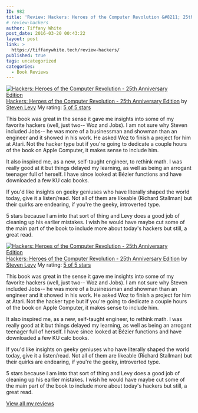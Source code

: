 ```yaml
---
ID: 982
title: 'Review: Hackers: Heroes of the Computer Revolution &#8211; 25th Anniversary Edition'
# review-hackers
author: Tiffany White
post_date: 2016-03-20 00:43:22
layout: post
link: >
  https://tiffanywhite.tech/review-hackers/
published: true
tags: uncategorized
categories:
  - Book Reviews
---
```



<a style="float: left; padding-right: 20px;" href="https://www.goodreads.com/book/show/8646752"><img src="http://d.gr-assets.com/books/1328343027m/8646752.jpg" alt="Hackers: Heroes of the Computer Revolution - 25th Anniversary Edition" border="0" /></a>
<a href="https://www.goodreads.com/book/show/8646752">Hackers: Heroes of the Computer Revolution - 25th Anniversary Edition</a> by <a href="https://www.goodreads.com/author/show/32131">Steven Levy</a>
My rating: <a href="https://www.goodreads.com/review/show/1576869358">5 of 5 stars</a>

This book was great in the sense it gave me insights into some of my favorite hackers (well, just two-- Woz and Jobs). I am not sure why Steven included Jobs-- he was more of a businessman and showman than an engineer and it showed in his work. He asked Woz to finish a project for him at Atari. Not the hacker type but if you're going to dedicate a couple hours of the book on Apple Computer, it makes sense to include him.

It also inspired me, as a new, self-taught engineer, to rethink math. I was really good at it but things delayed my learning, as well as being an arrogant teenager full of herself. I have since looked at Bézier functions and have downloaded a few KU calc books.

If you'd like insights on geeky geniuses who have literally shaped the world today, give it a listen/read. Not all of them are likeable (Richard Stallman) but their quirks are endearing, if you're the geeky, introverted type.

5 stars because I am into that sort of thing and Levy does a good job of cleaning up his earlier mistakes. I wish he would have maybe cut some of the main part of the book to include more about today's hackers but still, a great read.




<a style="float: left; padding-right: 20px;" href="https://www.goodreads.com/book/show/8646752"><img src="http://d.gr-assets.com/books/1328343027m/8646752.jpg" alt="Hackers: Heroes of the Computer Revolution - 25th Anniversary Edition" border="0" /></a>
<a href="https://www.goodreads.com/book/show/8646752">Hackers: Heroes of the Computer Revolution - 25th Anniversary Edition</a> by <a href="https://www.goodreads.com/author/show/32131">Steven Levy</a>
My rating: <a href="https://www.goodreads.com/review/show/1576869358">5 of 5 stars</a>

This book was great in the sense it gave me insights into some of my favorite hackers (well, just two-- Woz and Jobs). I am not sure why Steven included Jobs-- he was more of a businessman and showman than an engineer and it showed in his work. He asked Woz to finish a project for him at Atari. Not the hacker type but if you're going to dedicate a couple hours of the book on Apple Computer, it makes sense to include him.

It also inspired me, as a new, self-taught engineer, to rethink math. I was really good at it but things delayed my learning, as well as being an arrogant teenager full of herself. I have since looked at Bézier functions and have downloaded a few KU calc books.

If you'd like insights on geeky geniuses who have literally shaped the world today, give it a listen/read. Not all of them are likeable (Richard Stallman) but their quirks are endearing, if you're the geeky, introverted type.

5 stars because I am into that sort of thing and Levy does a good job of cleaning up his earlier mistakes. I wish he would have maybe cut some of the main part of the book to include more about today's hackers but still, a great read.





<a href="https://www.goodreads.com/review/show/1576869358">View all my reviews</a>
